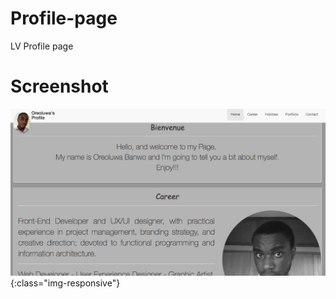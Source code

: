 # Profile-page
LV Profile page

# Screenshot
![image-title-here](img/screenshot.png){:class="img-responsive"}
